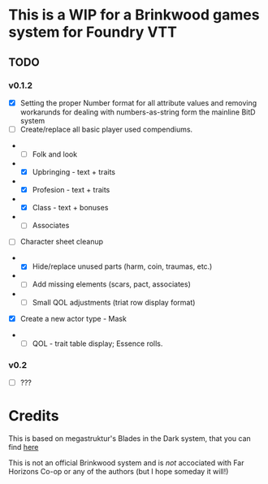 # This is a WIP for a Brinkwood games system for Foundry VTT

## TODO

### v0.1.2

- [x] Setting the proper Number format for all attribute values and removing workarunds for dealing with numbers-as-string form the mainline BitD system
- [ ] Create/replace all basic player used compendiums.
- - [ ] Folk and look
- - [x] Upbringing - text + traits
- - [x] Profesion - text + traits
- - [x] Class - text + bonuses
- - [ ] Associates
- [ ] Character sheet cleanup
- - [X] Hide/replace unused parts (harm, coin, traumas, etc.)
- - [ ] Add missing elements (scars, pact, associates)
- - [ ] Small QOL adjustments (triat row display format)
- [X] Create a new actor type - Mask
- - [ ] QOL - trait table display; Essence rolls.

### v0.2 

- [ ] ???



# Credits

This is based on megastruktur's Blades in the Dark system, that you can find [here](https://github.com/megastruktur/foundryvtt-blades-in-the-dark)

This is not an official Brinkwood system and is *not* accociated with Far Horizons Co-op or any of the authors (but I hope someday it will!) 
